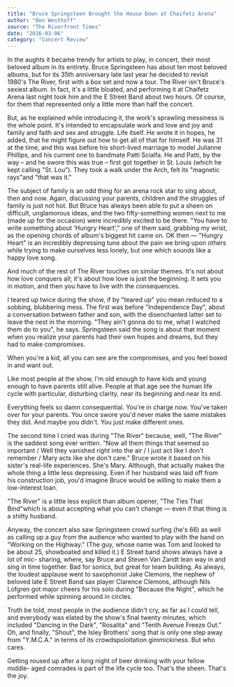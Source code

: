 ```yaml
---
title: "Bruce Springsteen Brought the House Down at Chaifetz Arena"
author: "Ben Westhoff"
source: "The Riverfront Times"
date: "2016-03-06"
category: "Concert Review"
---
```


In the aughts it became trendy for artists to play, in concert, their most beloved album in its entirety. Bruce Springsteen has about ten most beloved albums, but for its 35th anniversary late last year he decided to revisit 1980's The River, first with a box set and now a tour. The River isn't Bruce's sexiest album. In fact, it's a little bloated, and performing it at Chaifetz Arena last night took him and the E Street Band about two hours. Of course, for them that represented only a little more than half the concert.

But, as he explained while introducing it, the work's sprawling messiness is the whole point. It's intended to encapsulate work and love and joy and family and faith and sex and struggle. Life itself. He wrote it in hopes, he added, that he might figure out how to get all of that for himself. He was 31 at the time, and this was before his short-lived marriage to model Julianne Phillips, and his current one to bandmate Patti Scialfa. He and Patti, by the way – and he swore this was true – first got together in St. Louis (which he kept calling "St. Lou"). They took a walk under the Arch, felt its "magnetic rays"and "that was it."

The subject of family is an odd thing for an arena rock star to sing about, then and now. Again, discussing your parents, children and the struggles of family is just not hot. But Bruce has always been able to put a sheen on difficult, unglamorous ideas, and the two fifty-something women next to me (made up for the occasion) were incredibly excited to be there. "You have to write something about 'Hungry Heart'," one of them said, grabbing my wrist, as the opening chords of album's biggest hit came on. OK then — "Hungry Heart" is an incredibly depressing tune about the pain we bring upon others while trying to make ourselves less lonely, but one which sounds like a happy love song.

And much of the rest of The River touches on similar themes. It's not about how love conquers all; it's about how love is just the beginning. It sets you in motion, and then you have to live with the consequences.

I teared up twice during the show, if by "teared up" you mean reduced to a sobbing, blubbering mess. The first was before "Independence Day", about a conversation between father and son, with the disenchanted latter set to leave the nest in the morning. "They ain't gonna do to me, what I watched them do to you", he says. Springsteen said the song is about that moment when you realize your parents had their own hopes and dreams, but they had to make compromises.

When you're a kid, all you can see are the compromises, and you feel boxed in and want out.

Like most people at the show, I'm old enough to have kids and young enough to have parents still alive. People at that age see the human life cycle with particular, disturbing clarity, near its beginning and near its end.

Everything feels so damn consequential. You're in charge now. You've taken over for your parents. You once swore you'd never make the same mistakes they did. And maybe you didn't. You just make different ones.

The second time I cried was during "The River" because, well, "The River" is the saddest song ever written. "Now all them things that seemed so important / Well they vanished right into the air / I just act like I don't remember / Mary acts like she don't care." Bruce wrote it based on his sister's real-life experiences. She's Mary. Although, that actually makes the whole thing a little less depressing. Even if her husband was laid off from his construction job, you'd imagine Bruce would be willing to make them a low-interest loan.

"The River" is a little less explicit than album opener, "The Ties That Bind"which is about accepting what you can't change — even if that thing is a shitty husband.

Anyway, the concert also saw Springsteen crowd surfing (he's 66) as well as calling up a guy from the audience who wanted to play with the band on "Working on the Highway." (The guy, whose name was Tom and looked to be about 25, showboated and killed it.) E Street band shows always have a lot of mic- sharing, where, say Bruce and Steven Van Zandt lean way in and sing in time together. Bad for sonics, but great for team building. As always, the loudest applause went to saxophonist Jake Clemons, the nephew of beloved late E Street Band sax player Clarence Clemons, although Nils Lofgren got major cheers for his solo during "Because the Night", which he performed while spinning around in circles.

Truth be told, most people in the audience didn't cry, as far as I could tell, and everybody was elated by the show's final twenty minutes, which included "Dancing in the Dark", "Rosalita" and "Tenth Avenue Freeze Out." Oh, and finally, "Shout", the Isley Brothers' song that is only one step away from "Y.M.C.A." in terms of its crowdspoloitation gimmickiness. But who cares.

Getting roused up after a long night of beer drinking with your fellow middle- aged comrades is part of the life cycle too. That's the sheen. That's the joy.
